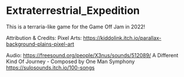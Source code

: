 # Extraterrestrial_Expedition
This is a terraria-like game for the Game Off Jam in 2022!

Attribution & Credits:
Pixel Arts:
https://kiddolink.itch.io/parallax-background-plains-pixel-art

Audio:
https://freesound.org/people/X3nus/sounds/512089/
A Different Kind Of Journey - Composed by One Man Symphony
https://sulosounds.itch.io/100-songs
